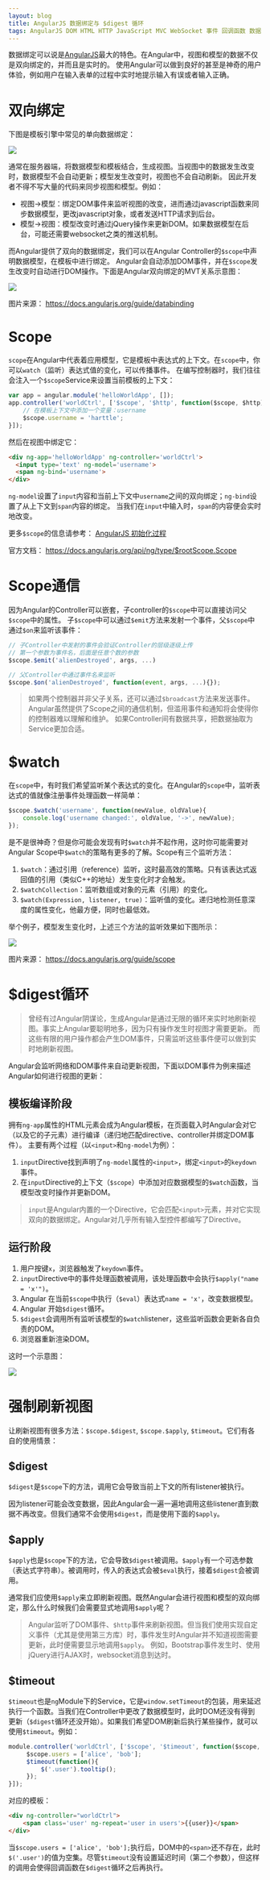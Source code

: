 ```yaml
---
layout: blog 
title: AngularJS 数据绑定与 $digest 循环
tags: AngularJS DOM HTML HTTP JavaScript MVC WebSocket 事件 回调函数 数据绑定
---
```


数据绑定可以说是[AngularJS][angular]最大的特色。在Angular中，视图和模型的数据不仅是双向绑定的，并而且是实时的。
使用Angular可以做到良好的甚至是神奇的用户体验，例如用户在输入表单的过程中实时地提示输入有误或者输入正确。

# 双向绑定

下图是模板引擎中常见的单向数据绑定：

![](/assets/img/blog/angular/One_Way_Data_Binding.png)

通常在服务器端，将数据模型和模板结合，生成视图。当视图中的数据发生改变时，数据模型不会自动更新；模型发生改变时，视图也不会自动刷新。
因此开发者不得不写大量的代码来同步视图和模型。例如：

* 视图->模型：绑定DOM事件来监听视图的改变，进而通过javascript函数来同步数据模型，更改javascript对象，或者发送HTTP请求到后台。
* 模型->视图：模型改变时通过jQuery操作来更新DOM。如果数据模型在后台，可能还需要websocket之类的推送机制。

而Angular提供了双向的数据绑定，我们可以在Angular Controller的`$scope`中声明数据模型，在模板中进行绑定。
Angular会自动添加DOM事件，并在`$scope`发生改变时自动进行DOM操作。下面是Angular双向绑定的MVT关系示意图：

![](/assets/img/blog/angular/Two_Way_Data_Binding.png)

图片来源： https://docs.angularjs.org/guide/databinding

<!--more-->

# Scope

`scope`在Angular中代表着应用模型，它是模板中表达式的上下文。在`scope`中，你可以`watch`（监听）表达式值的变化，可以传播事件。
在编写控制器时，我们往往会注入一个`$scope`Service来设置当前模板的上下文：

```javascript
var app = angular.module('helloWorldApp', []);
app.controller('worldCtrl', ['$scope', '$http', function($scope, $http) {
    // 在模板上下文中添加一个变量：username
    $scope.username = 'harttle';
}]);
```

然后在视图中绑定它：

```html
<div ng-app='helloWorldApp' ng-controller='worldCtrl'>
  <input type='text' ng-model='username'>
  <span ng-bind='username'>
</div>
```

`ng-model`设置了`input`内容和当前上下文中`username`之间的双向绑定；`ng-bind`设置了从上下文到`span`内容的绑定。
当我们在`input`中输入时，`span`的内容便会实时地改变。

更多`$scope`的信息请参考： [AngularJS 初始化过程][ai]

官方文档： https://docs.angularjs.org/api/ng/type/$rootScope.Scope

# Scope通信

因为Angular的Controller可以嵌套，子controller的`$scope`中可以直接访问父`$scope`中的属性。
子`$scope`中可以通过`$emit`方法来发射一个事件，父`$scope`中通过`$on`来监听该事件：

```javascript
// 子Controller中发射的事件会验证Controller的层级逐级上传
// 第一个参数为事件名，后面是任意个数的参数
$scope.$emit('alienDestroyed', args, ...)

// 父Controller中通过事件名来监听
$scope.$on('alienDestroyed', function(event, args, ...){});
```

> 如果两个控制器并非父子关系，还可以通过`$broadcast`方法来发送事件。
> Angular虽然提供了Scope之间的通信机制，但滥用事件和通知将会使得你的控制器难以理解和维护。
> 如果Controller间有数据共享，把数据抽取为Service更加合适。

# $watch

在`scope`中，有时我们希望监听某个表达式的变化。在Angular的`scope`中，监听表达式的值就像注册事件处理函数一样简单：

```javascript
$scope.$watch('username', function(newValue, oldValue){
    console.log('username changed:', oldValue, '->', newValue);
});
```

是不是很神奇？但是你可能会发现有时`$watch`并不起作用，这时你可能需要对Angular Scope中`$watch`的策略有更多的了解。Scope有三个监听方法：

1. `$watch`：通过引用（reference）监听，这时最高效的策略。只有该表达式返回值的引用（类似C++的地址）发生变化时才会触发。
2. `$watchCollection`：监听数组或对象的元素（引用）的变化。
3. `$watch(Expression, listener, true)`：监听值的变化。递归地检测任意深度的属性变化，他最方便，同时也最低效。

举个例子，模型发生变化时，上述三个方法的监听效果如下图所示：

![](/assets/img/blog/angular/concepts-scope-watch-strategies.png)

图片来源： https://docs.angularjs.org/guide/scope

# $digest循环

> 曾经有过Angular阴谋论，生成Angular是通过无限的循环来实时地刷新视图。事实上Angular要聪明地多，因为只有操作发生时视图才需要更新。
> 而这些有限的用户操作都会产生DOM事件，只需监听这些事件便可以做到实时地刷新视图。

Angular会监听网络和DOM事件来自动更新视图，下面以DOM事件为例来描述Angular如何进行视图的更新：

## 模板编译阶段

拥有`ng-app`属性的HTML元素会成为Angular模板，在页面载入时Angular会对它（以及它的子元素）进行编译（递归地匹配directive、controller并绑定DOM事件）。
主要有两个过程（以`<input>`和`ng-model`为例）：

1. `input`Directive找到声明了`ng-model`属性的`<input>`，绑定`<input>`的`keydown`事件。
2. 在`input`Directive的上下文（`$scope`）中添加对应数据模型的`$watch`函数，当模型改变时操作并更新DOM。

> `input`是Angular内置的一个Directive，它会匹配`<input>`元素，并对它实现双向的数据绑定。Angular对几乎所有输入型控件都编写了Directive。

## 运行阶段

1. 用户按键`x`，浏览器触发了`keydown`事件。
2. `input`Directive中的事件处理函数被调用，该处理函数中会执行`$apply("name = 'x'")`。
3. Angular 在当前`$scope`中执行（`$eval`）表达式`name = 'x'`，改变数据模型。
4. Angular 开始`$digest`循环。
5. `$digest`会调用所有监听该模型的`$watch`listener，这些监听函数会更新各自负责的DOM。
6. 浏览器重新渲染DOM。

这时一个示意图：

![](/assets/img/blog/angular/concepts-runtime.png)

# 强制刷新视图

让刷新视图有很多方法：`$scope.$digest`, `$scope.$apply`, `$timeout`。它们有各自的使用情景：

## $digest

`$digest`是`$scope`下的方法，调用它会导致当前上下文的所有listener被执行。

因为listener可能会改变数据，因此Angular会一遍一遍地调用这些listener直到数据不再改变。但我们通常不会使用`$digest`，而是使用下面的`$apply`。

## $apply

`$apply`也是`$scope`下的方法，它会导致`$digest`被调用。`$apply`有一个可选参数（表达式字符串）。被调用时，传入的表达式会被`$eval`执行，接着`$digest`会被调用。

通常我们应使用`$apply`来立即刷新视图。既然Angular会进行视图和模型的双向绑定，那么什么时候我们会需要显式地调用`$apply`呢？

> Angular监听了DOM事件、`$http`事件来刷新视图。但当我们使用实现自定义事件（尤其是使用第三方库）时，事件发生时Angular并不知道视图需要更新，此时便需要显示地调用`$apply`。
> 例如，Bootstrap事件发生时、使用jQuery进行AJAX时，websocket消息到达时。

## $timeout

`$timeout`也是`ng`Module下的Service，它是`window.setTimeout`的包装，用来延迟执行一个函数。当我们在Controller中更改了数据模型时，此时DOM还没有得到更新（`$digest`循环还没开始）。如果我们希望DOM刷新后执行某些操作，就可以使用`$timeout`。例如：

```javascript
module.controller('worldCtrl', ['$scope', '$timeout', function($scope, $timeout){
     $scope.users = ['alice', 'bob'];
     $timeout(function(){
         $('.user').tooltip();
     });
}]);
```

对应的模板：

```html
<div ng-controller="worldCtrl">
    <span class='user' ng-repeat='user in users'>{{user}}</span>
</div>
```

当`$scope.users = ['alice', 'bob'];`执行后，DOM中的`<span>`还不存在，此时`$('.user')`的值为空集。尽管`$timeout`没有设置延迟时间（第二个参数），但这样的调用会使得回调函数在`$digest`循环之后再执行。

[angular]: https://docs.angularjs.org
[ai]: /2015/05/31/angular-scope-initialize.html
